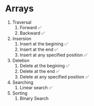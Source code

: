 # Arrays
1. Traversal
    1. Forward ✅
    2. Backward ✅
2. Insersion
    1. Insert at the begining ✅
    2. Insert at the end ✅
    3. Insert at any specified position ✅
3. Deletion
    1. Delete at the begining ✅
    2. Delete at the end ✅
    3. Delete at any specified position ✅
4. Searching
    1. Linear search ✅
5. Sorting
    1. Binary Search 
